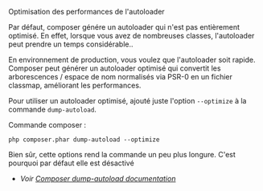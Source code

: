 Optimisation des performances de l'autoloader

Par défaut, composer génére un autoloader qui n'est pas entièrement optimisé. En effet, lorsque vous avez de nombreuses classes, l'autoloader peut prendre un temps considérable..

En environnement de production, vous voulez que l'autoloader soit rapide. Composer peut générer un autoloader optimisé qui convertit les arborescences / espace de nom normalisés via PSR-0 en un fichier classmap, améliorant les performances.

Pour utiliser un autoloader optimisé, ajouté juste l'option `--optimize` à la commande `dump-autoload`.

Commande composer : 

    php composer.phar dump-autoload --optimize

Bien sûr, cette options rend la commande un peu plus longure. C'est pourquoi par défaut elle est désactivé

* _Voir [Composer dump-autoload documentation](http://getcomposer.org/doc/03-cli.md#dump-autoload)_
